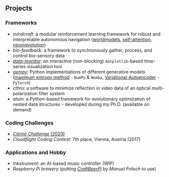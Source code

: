 ## Projects
### Frameworks
- *mindcraft*: a modular reinforcement learning framework for robust and interpretable autonomous navigation (<a calss="" target='blank' href="https://worldmodels.github.io/">worldmodels</a>, <a calss="" target='blank' href="https://attentionagent.github.io/">self-attention</a>, 
<a calss="" target='blank' href="https://en.wikipedia.org/wiki/Neuroevolution">neuroevolution</a>)
- *bio-feedback*: a framework to synchronously gather, process, and control bio-sensory data
- <a class="" target='blank' href="https://github.com/bhartl/data-monitor">*data-monitor*</a>: an interactive (non-blocking) `matplotlib`-based time-series visualization tool
- <a class="" target='blank' href="https://github.com/bhartl/generative-models">*gempy*</a>: 
Python implementations of different generative models (<a calss="" target='blank' href="https://de.wikipedia.org/wiki/Maximum-Entropie-Methode">maximum entropy method</a> - `NumPy` & `Numba`,  <a calss="" target='blank' href="https://en.wikipedia.org/wiki/Variational_autoencoder">Variational-Autoencoder</a> - `PyTorch`)
- *cthru*: a software to minimize reflection in video data of an optical multi-polarization filter system
- *atuin*: a Python-based framework for evolutionary optimization of nested data structures - developed during my Ph.D. (available on demand)

### Coding Challenges
- <a class="" target='blank' href="https://github.com/bhartl/citrine_challenge">*Citrine Challenge* (2020)</a>
- *Cloudflight Coding Contest*: 7th place, Vienna, Austria (2017)

### Applications and Hobby
- *Inkstrument*: an AI-based music controller (WIP)
- *Raspberry Pi brewery* (putting [*CraftBeerPi*](http://web.craftbeerpi.com/) by *Manuel Fritsch* to use)

